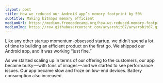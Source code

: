 ```yaml
---
layout: post
title: How we reduced our Android app’s memory footprint by 50%
subtitle: Making bitmaps memory efficient
mediumUrl: https://medium.freecodecamp.org/how-we-reduced-memory-footprint-by-50-in-our-android-app-49efa5c93ad8
mediumImg: https://raw.githubusercontent.com/aryarohit07/aryarohit07.github.io/master/img/bitmap-mem-poster.jpeg
---
```


Like any other startup momentum-obsessed startup, we didn’t spend a lot of time to building an efficient product on the first go. We shipped our Android app, and it was working “just fine.”

As we started scaling up in terms of our offering to the customers, our app became bulky — with tons of images — and we started to see performance issues. Our app became slow and froze on low-end devices. Battery consumption also increased.
